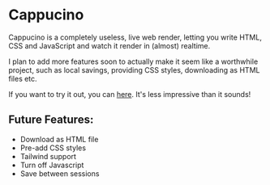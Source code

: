 # Cappucino
 

 Cappucino is a completely useless, live web render, letting you write HTML, CSS and JavaScript and watch it render in (almost) realtime. 

 I plan to add more features soon to actually make it seem like a worthwhile project, such as local savings, providing CSS styles, downloading as HTML files etc. 

 If you want to try it out, you can [here](https://cappucino.fly.dev/). It's less impressive than it sounds!

 ## Future Features:

 - Download as HTML file
 - Pre-add CSS styles
 - Tailwind support
 - Turn off Javascript 
 - Save between sessions


